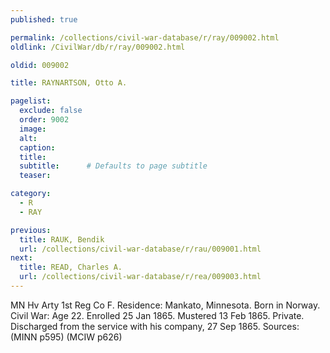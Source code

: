 ```yaml
---
published: true

permalink: /collections/civil-war-database/r/ray/009002.html
oldlink: /CivilWar/db/r/ray/009002.html

oldid: 009002

title: RAYNARTSON, Otto A.

pagelist:
  exclude: false
  order: 9002
  image: 
  alt:
  caption:
  title:
  subtitle:      # Defaults to page subtitle
  teaser:

category: 
  - R 
  - RAY

previous:
  title: RAUK, Bendik
  url: /collections/civil-war-database/r/rau/009001.html  
next:
  title: READ, Charles A.
  url: /collections/civil-war-database/r/rea/009003.html   
---
```

MN Hv Arty 1st Reg Co F. Residence: Mankato, Minnesota. Born in Norway. Civil War: Age 22. Enrolled 25 Jan 1865. Mustered 13 Feb 1865. Private. Discharged from the service with his company, 27 Sep 1865. Sources: (MINN p595) (MCIW p626)